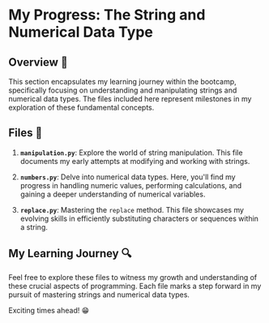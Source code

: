 # My Progress: The String and Numerical Data Type

## Overview :memo:

This section encapsulates my learning journey within the bootcamp, specifically focusing on understanding and manipulating strings and numerical data types. The files included here represent milestones in my exploration of these fundamental concepts.

## Files :page_with_curl:

1. **`manipulation.py`**: Explore the world of string manipulation. This file documents my early attempts at modifying and working with strings.

2. **`numbers.py`**: Delve into numerical data types. Here, you'll find my progress in handling numeric values, performing calculations, and gaining a deeper understanding of numerical variables.

3. **`replace.py`**: Mastering the `replace` method. This file showcases my evolving skills in efficiently substituting characters or sequences within a string.

## My Learning Journey :mag:

Feel free to explore these files to witness my growth and understanding of these crucial aspects of programming. Each file marks a step forward in my pursuit of mastering strings and numerical data types. 

Exciting times ahead! :grin:
